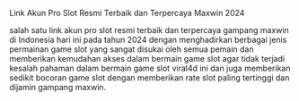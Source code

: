 Link Akun Pro Slot Resmi Terbaik dan Terpercaya Maxwin 2024

salah satu link akun pro slot resmi terbaik dan terpercaya gampang maxwin di Indonesia hari ini pada tahun 2024 dengan menghadirkan berbagai jenis permainan game slot yang sangat disukai oleh semua pemain dan memberikan kemudahan akses dalam bermain game slot 
agar tidak terjadi kesalah pahaman dalam bermain game slot viral4d ini dan juga memberikan sedikit bocoran game slot dengan memberikan rate slot paling tertinggi dan dijamin gampang maxwin.
